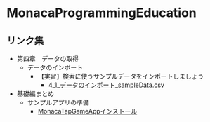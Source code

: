 # MonacaProgrammingEducation
## リンク集

* 第四章　データの取得
  * データのインポート
    * 【実習】検索に使うサンプルデータをインポートしましょう
      * [4_1_データのインポート_sampleData.csv]()
* 基礎編まとめ　
  * サンプルアプリの準備
    * [MonacaTapGameAppインストール](https://monaca.mobi/directimport?pid=5b1105e1e788850674dba6d4)
